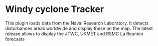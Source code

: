 # Windy cyclone Tracker

This plugin loads data from the Naval Research Laboratory. It detects disturbances areas worldwide and display these on the map. The latest release allows to display the JTWC, UKMET and RSMC La Reunion forecasts

